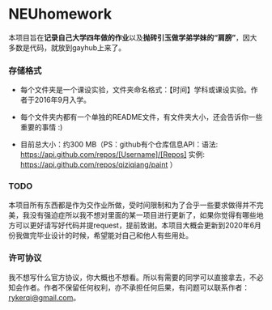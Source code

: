 # NEUhomework

本项目旨在**记录自己大学四年做的作业**以及**抛砖引玉做学弟学妹的“肩膀”**，因大多数是代码，就放到gayhub上来了。

### 存储格式

- 每个文件夹是一个课设实验，文件夹命名格式：【时间】学科或课设实验。作者于2016年9月入学。

- 每个文件夹内都有一个单独的README文件，有文件夹大小，还会告诉你一些重要的事情 :)

- 目前总大小：约300 MB（PS：github有个仓库信息API：语法:  https://api.github.com/repos/[Username]/[Repos] 实例: https://api.github.com/repos/qiziqiang/paint ）


### TODO

本项目所有东西都是作为交作业所做，受时间限制和为了合乎一些要求做得并不完美，我没有强迫症所以我不想对里面的某一项目进行更新了，如果你觉得有哪些地方可以更好请写好代码并提request，提前致谢。本项目大概会更新到2020年6月份我做完毕业设计的时候，希望能对自己和他人有些用处。

### 许可协议

我不想写什么官方协议，你大概也不想看。所以有需要的同学可以直接拿去，不必知会作者。作者不保留任何权利，亦不承担任何后果，有问题可以联系作者：rykerqi@gmail.com。
